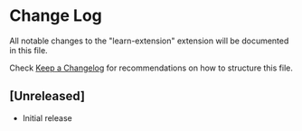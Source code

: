 # Change Log

All notable changes to the "learn-extension" extension will be documented in this file.

Check [Keep a Changelog](http://keepachangelog.com/) for recommendations on how to structure this file.

## [Unreleased]

- Initial release